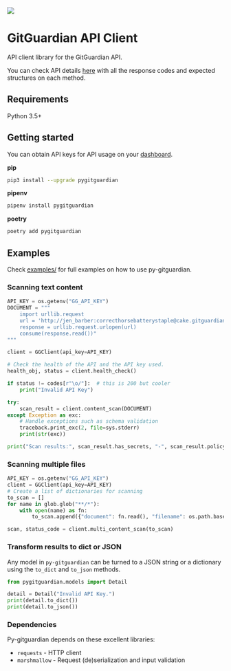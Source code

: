 <img src="https://cdn.jsdelivr.net/gh/gitguardian/py-gitguardian/doc/logo.svg">

# GitGuardian API Client

API client library for the GitGuardian API.

You can check API details [here](https://api.gitguardian.com/doc)
with all the response codes and expected structures on each method.

## Requirements

Python 3.5+

## Getting started

You can obtain API keys for API usage on your [dashboard](https://dashboard.gitguardian.com/api).

**pip**

```bash
pip3 install --upgrade pygitguardian
```

**pipenv**

```bash
pipenv install pygitguardian
```

**poetry**

```bash
poetry add pygitguardian
```

## Examples

Check [examples/](examples/) for full examples on how to use py-gitguardian.

### Scanning text content

```py
API_KEY = os.getenv("GG_API_KEY")
DOCUMENT = """
    import urllib.request
    url = 'http://jen_barber:correcthorsebatterystaple@cake.gitguardian.com/isreal.json'
    response = urllib.request.urlopen(url)
    consume(response.read())"
"""

client = GGClient(api_key=API_KEY)

# Check the health of the API and the API key used.
health_obj, status = client.health_check()

if status != codes[r"\o/"]:  # this is 200 but cooler
    print("Invalid API Key")

try:
    scan_result = client.content_scan(DOCUMENT)
except Exception as exc:
    # Handle exceptions such as schema validation
    traceback.print_exc(2, file=sys.stderr)
    print(str(exc))

print("Scan results:", scan_result.has_secrets, "-", scan_result.policy_break_count)
```

### Scanning multiple files

```py
API_KEY = os.getenv("GG_API_KEY")
client = GGClient(api_key=API_KEY)
# Create a list of dictionaries for scanning
to_scan = []
for name in glob.glob("**/*"):
    with open(name) as fn:
        to_scan.append({"document": fn.read(), "filename": os.path.basename(name)})

scan, status_code = client.multi_content_scan(to_scan)
```

### Transform results to dict or JSON

Any model in `py-gitguardian` can be turned to a JSON string or a dictionary using
the `to_dict` and `to_json` methods.

```py
from pygitguardian.models import Detail

detail = Detail("Invalid API Key.")
print(detail.to_dict())
print(detail.to_json())
```

### Dependencies

Py-gitguardian depends on these excellent libraries:

- `requests` - HTTP client
- `marshmallow` - Request (de)serialization and input validation
